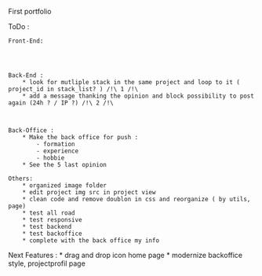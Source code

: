 First portfolio


ToDo :


    Front-End:

        
        
    
    Back-End :
        * look for mutliple stack in the same project and loop to it ( project_id in stack_list? ) /!\ 1 /!\
        * add a message thanking the opinion and block possibility to post again (24h ? / IP ?) /!\ 2 /!\



    Back-Office : 
        * Make the back office for push :
            - formation 
            - experience
            - hobbie
        * See the 5 last opinion
        
    Others: 
        * organized image folder
        * edit project img src in project view
        * clean code and remove doublon in css and reorganize ( by utils, page)
        * test all road
        * test responsive
        * test backend
        * test backoffice
        * complete with the back office my info

Next Features : 
        * drag and drop icon home page 
        * modernize backoffice style, projectprofil page

        